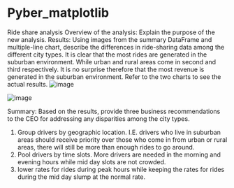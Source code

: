 # Pyber_matplotlib
Ride share analysis
Overview of the analysis: Explain the purpose of the new analysis.
Results: Using images from the summary DataFrame and multiple-line chart, describe the differences in ride-sharing data among the different city types.
It is clear that the most rides are generated in the suburban environment.  While urban and rural areas come in second and third respectively.
It is no surprise therefore that the most revenue is generated in the suburban environment. Refer to the two charts to see the actual results. 
![image](https://user-images.githubusercontent.com/88185044/156977652-9cee006c-1e99-41ad-9959-95ad9dbb73a5.png)

![image](https://user-images.githubusercontent.com/88185044/156977488-189d98b1-a9de-43f6-b7e8-c6e8e8956c4e.png)

Summary: Based on the results, provide three business recommendations to the CEO for addressing any disparities among the city types.
1) Group drivers by geographic location. I.E. drivers who live in suburban areas should receive priority over those who come in from urban or rural areas, 
    there will still be more than enough rides to go around.
2) Pool drivers by time slots.  More drivers are needed in the morning and evening hours while mid day slots are not crowded.
3) lower rates for rides during peak hours while keeping the rates for rides during the mid day slump at the normal rate. 
